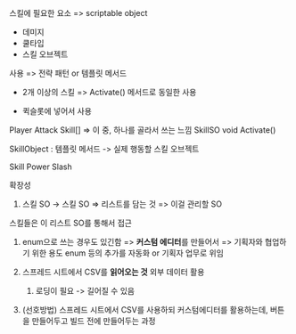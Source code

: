 스킬에 필요한 요소 => scriptable object
* 데미지
* 쿨타입
* 스킬 오브젝트


사용 => 전략 패턴 or 템플릿 메서드

- 2개 이상의 스킬
    => Activate() 메서드로 동일한 사용

- 퀵슬롯에 넣어서 사용

Player Attack
    Skill[] => 이 중, 하나를 골라서 쓰는 느낌
        SkillSO
        void Activate()

SkillObject : 템플릿 메서드
-> 실제 행동할 스킬 오브젝트

Skill Power Slash


확장성
1. 스킬 SO -> 
스킬 SO => 리스트를 담는 것
=> 이걸 관리할 SO

스킬들은 이 리스트 SO를 통해서 접근

1. enum으로 쓰는 경우도 있긴함
=> **커스텀 에디터**를 만들어서 => 기획자와 협업하기 위한 용도
enum 등의 추가를 자동화 or 기획자 업무로 위임

1. 스프레드 시트에서 CSV를 **읽어오는 것** 외부 데이터 활용
    1. 로딩이 필요 -> 길어질 수 있음

1. (선호방법) 스프레드 시트에서 CSV를 사용하되
커스텀에디터를 활용하는데, 버튼을 만들어두고 빌드 전에 만들어두는 과정
